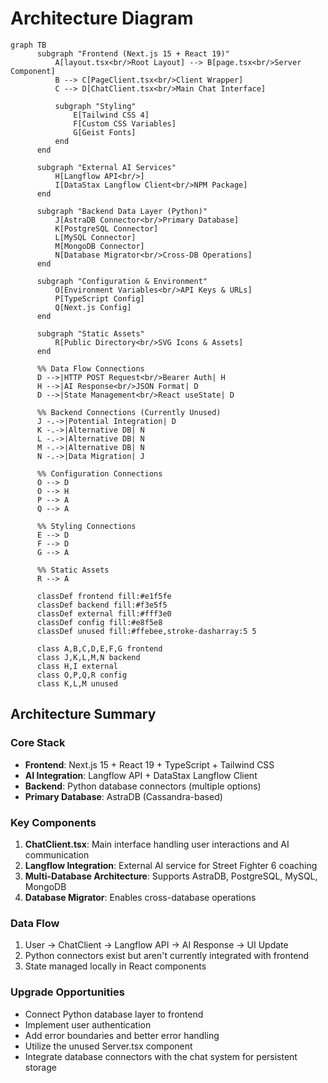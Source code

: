 # Architecture Diagram

```mermaid
graph TB
      subgraph "Frontend (Next.js 15 + React 19)"
          A[layout.tsx<br/>Root Layout] --> B[page.tsx<br/>Server Component]
          B --> C[PageClient.tsx<br/>Client Wrapper]
          C --> D[ChatClient.tsx<br/>Main Chat Interface]

          subgraph "Styling"
              E[Tailwind CSS 4]
              F[Custom CSS Variables]
              G[Geist Fonts]
          end
      end

      subgraph "External AI Services"
          H[Langflow API<br/>]
          I[DataStax Langflow Client<br/>NPM Package]
      end

      subgraph "Backend Data Layer (Python)"
          J[AstraDB Connector<br/>Primary Database]
          K[PostgreSQL Connector]
          L[MySQL Connector]
          M[MongoDB Connector]
          N[Database Migrator<br/>Cross-DB Operations]
      end

      subgraph "Configuration & Environment"
          O[Environment Variables<br/>API Keys & URLs]
          P[TypeScript Config]
          Q[Next.js Config]
      end

      subgraph "Static Assets"
          R[Public Directory<br/>SVG Icons & Assets]
      end

      %% Data Flow Connections
      D -->|HTTP POST Request<br/>Bearer Auth| H
      H -->|AI Response<br/>JSON Format| D
      D -->|State Management<br/>React useState| D

      %% Backend Connections (Currently Unused)
      J -.->|Potential Integration| D
      K -.->|Alternative DB| N
      L -.->|Alternative DB| N
      M -.->|Alternative DB| N
      N -.->|Data Migration| J

      %% Configuration Connections
      O --> D
      O --> H
      P --> A
      Q --> A

      %% Styling Connections
      E --> D
      F --> D
      G --> A

      %% Static Assets
      R --> A

      classDef frontend fill:#e1f5fe
      classDef backend fill:#f3e5f5
      classDef external fill:#fff3e0
      classDef config fill:#e8f5e8
      classDef unused fill:#ffebee,stroke-dasharray:5 5

      class A,B,C,D,E,F,G frontend
      class J,K,L,M,N backend
      class H,I external
      class O,P,Q,R config
      class K,L,M unused
```

## Architecture Summary

### Core Stack

- **Frontend**: Next.js 15 + React 19 + TypeScript + Tailwind CSS
- **AI Integration**: Langflow API + DataStax Langflow Client
- **Backend**: Python database connectors (multiple options)
- **Primary Database**: AstraDB (Cassandra-based)

### Key Components

1. **ChatClient.tsx**: Main interface handling user interactions and AI communication
2. **Langflow Integration**: External AI service for Street Fighter 6 coaching
3. **Multi-Database Architecture**: Supports AstraDB, PostgreSQL, MySQL, MongoDB
4. **Database Migrator**: Enables cross-database operations

### Data Flow

1. User → ChatClient → Langflow API → AI Response → UI Update
2. Python connectors exist but aren't currently integrated with frontend
3. State managed locally in React components

### Upgrade Opportunities

- Connect Python database layer to frontend
- Implement user authentication
- Add error boundaries and better error handling
- Utilize the unused Server.tsx component
- Integrate database connectors with the chat system for persistent storage